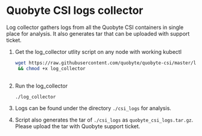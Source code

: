 # Quobyte CSI logs collector

Log collector gathers logs from all the Quobyte CSI containers in single place for analysis.
 It also generates tar that can be uploaded with support ticket.  

1. Get the log_collector utlity script on any node with working kubectl

    ```bash
    wget https://raw.githubusercontent.com/quobyte/quobyte-csi/master/log_collector \
     && chmod +x log_collector
     
    ```

2. Run the log_collector

    ```bash
    ./log_collector
    ```

3. Logs can be found under the directory `./csi_logs` for analysis.

4. Script also generates the tar of `./csi_logs` as `quobyte_csi_logs.tar.gz`.
 Please upload the tar with Quobyte support ticket.
